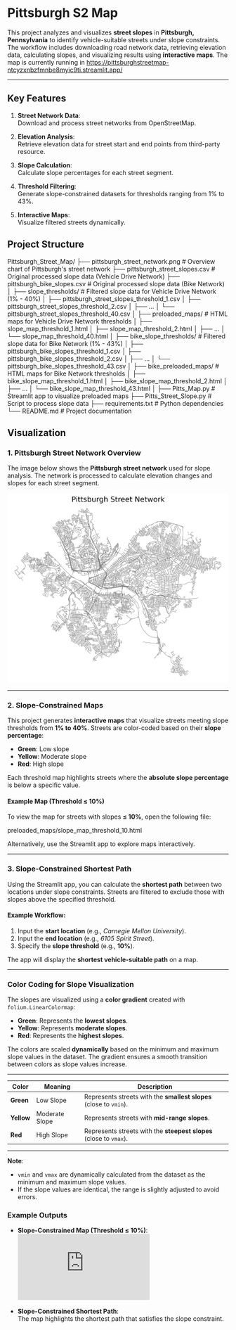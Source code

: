 # Pittsburgh S2 Map

This project analyzes and visualizes **street slopes** in **Pittsburgh, Pennsylvania** to identify vehicle-suitable streets under slope constraints. The workflow includes downloading road network data, retrieving elevation data, calculating slopes, and visualizing results using **interactive maps**. The map is currently running in https://pittsburghstreetmap-ntcyzxnbzfmnbe8myic9ti.streamlit.app/

---

## **Key Features**

1. **Street Network Data**:  
   Download and process street networks from OpenStreetMap.

2. **Elevation Analysis**:  
   Retrieve elevation data for street start and end points from third-party resource.

3. **Slope Calculation**:  
   Calculate slope percentages for each street segment.

4. **Threshold Filtering**:  
   Generate slope-constrained datasets for thresholds ranging from 1% to 43%.

5. **Interactive Maps**:  
   Visualize filtered streets dynamically.

## **Project Structure**

Pittsburgh_Street_Map/
├── pittsburgh_street_network.png          # Overview chart of Pittsburgh's street network
├── pittsburgh_street_slopes.csv           # Original processed slope data (Vehicle Drive Network)
├── pittsburgh_bike_slopes.csv             # Original processed slope data (Bike Network)
│
├── slope_thresholds/                      # Filtered slope data for Vehicle Drive Network (1% - 40%)
│   ├── pittsburgh_street_slopes_threshold_1.csv
│   ├── pittsburgh_street_slopes_threshold_2.csv
│   ├── ...
│   └── pittsburgh_street_slopes_threshold_40.csv
│
├── preloaded_maps/                        # HTML maps for Vehicle Drive Network thresholds
│   ├── slope_map_threshold_1.html
│   ├── slope_map_threshold_2.html
│   ├── ...
│   └── slope_map_threshold_40.html
│
├── bike_slope_thresholds/                 # Filtered slope data for Bike Network (1% - 43%)
│   ├── pittsburgh_bike_slopes_threshold_1.csv
│   ├── pittsburgh_bike_slopes_threshold_2.csv
│   ├── ...
│   └── pittsburgh_bike_slopes_threshold_43.csv
│
├── bike_preloaded_maps/                   # HTML maps for Bike Network thresholds
│   ├── bike_slope_map_threshold_1.html
│   ├── bike_slope_map_threshold_2.html
│   ├── ...
│   └── bike_slope_map_threshold_43.html
│
├── Pitts_Map.py                           # Streamlit app to visualize preloaded maps
├── Pitts_Street_Slope.py                  # Script to process slope data
├── requirements.txt                       # Python dependencies
└── README.md                              # Project documentation
     

## **Visualization**

### **1. Pittsburgh Street Network Overview**

The image below shows the **Pittsburgh street network** used for slope analysis. The network is processed to calculate elevation changes and slopes for each street segment.

![Pittsburgh Street Network](pittsburgh_street_network.png)

---

### **2. Slope-Constrained Maps**

This project generates **interactive maps** that visualize streets meeting slope thresholds from **1% to 40%**. Streets are color-coded based on their **slope percentage**:

- **Green**: Low slope  
- **Yellow**: Moderate slope  
- **Red**: High slope  

Each threshold map highlights streets where the **absolute slope percentage** is below a specific value.

#### Example Map (Threshold ≤ 10%)

To view the map for streets with slopes **≤ 10%**, open the following file:

preloaded_maps/slope_map_threshold_10.html


Alternatively, use the Streamlit app to explore maps interactively.

---

### **3. Slope-Constrained Shortest Path**

Using the Streamlit app, you can calculate the **shortest path** between two locations under slope constraints. Streets are filtered to exclude those with slopes above the specified threshold.

#### Example Workflow:

1. Input the **start location** (e.g., *Carnegie Mellon University*).
2. Input the **end location** (e.g., *6105 Spirit Street*).
3. Specify the **slope threshold** (e.g., **10%**).

The app will display the **shortest vehicle-suitable path** on a map.

---

### **Color Coding for Slope Visualization**

The slopes are visualized using a **color gradient** created with `folium.LinearColormap`:

- **Green**: Represents the **lowest slopes**.
- **Yellow**: Represents **moderate slopes**.
- **Red**: Represents the **highest slopes**.

The colors are scaled **dynamically** based on the minimum and maximum slope values in the dataset. The gradient ensures a smooth transition between colors as slope values increase.

---

| **Color**     | **Meaning**               | **Description**                          |
|---------------|---------------------------|------------------------------------------|
| **Green**     | Low Slope                 | Represents streets with the **smallest slopes** (close to `vmin`). |
| **Yellow**    | Moderate Slope            | Represents streets with **mid-range slopes**. |
| **Red**       | High Slope                | Represents streets with the **steepest slopes** (close to `vmax`). |

---

**Note**:  
- `vmin` and `vmax` are dynamically calculated from the dataset as the minimum and maximum slope values.  
- If the slope values are identical, the range is slightly adjusted to avoid errors.


### **Example Outputs**

- **Slope-Constrained Map (Threshold ≤ 10%)**:  
  ![Example Slope Map](https://github.com/BOYKEFENG/Pittsburgh_Street_Map/blob/main/preloaded_maps/slope_map_threshold_10.html)

- **Slope-Constrained Shortest Path**:  
  The map highlights the shortest path that satisfies the slope constraint.




